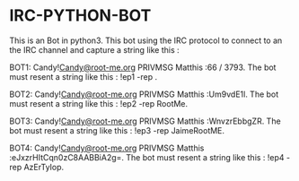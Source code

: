 # IRC-PYTHON-BOT
This is an Bot in python3. This bot using the IRC protocol to connect to an the IRC channel and capture a string like this :  

BOT1:
Candy!Candy@root-me.org PRIVMSG Matthis :66 / 3793. 
The bot must resent a string like this :  !ep1 -rep <answer>.

BOT2:
Candy!Candy@root-me.org PRIVMSG Matthis :Um9vdE1l. 
The bot must resent a string like this :  !ep2 -rep RootMe.

BOT3:
Candy!Candy@root-me.org PRIVMSG Matthis :WnvzrEbbgZR. 
The bot must resent a string like this :  !ep3 -rep JaimeRootME.

BOT4:
Candy!Candy@root-me.org PRIVMSG Matthis :eJxzrHItCqn0zC8AABBiA2g=. 
The bot must resent a string like this :  !ep4 -rep AzErTyIop.
